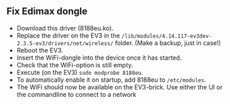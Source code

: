 ## Fix Edimax dongle

- Download this driver (8188eu.ko).
- Replace the driver on the EV3 in the `/lib/modules/4.14.117-ev3dev-2.3.5-ev3/drivers/net/wireless/` folder. (Make a backup, just in case!)
- Reboot the EV3.
- Insert the WiFi-dongle into the device once it has started.
- Check that the WiFi-option is still empty.
- Execute (on the EV3) `sudo modprobe 8188eu`.
- To automatically enable it on startup, add 8188eu to `/etc/modules`.
- The WiFi should now be available on the EV3-brick. Use either the UI or the commandline to connect to a network
